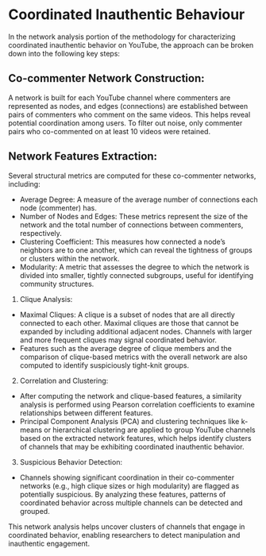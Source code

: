 # Coordinated Inauthentic Behaviour


In the network analysis portion of the methodology for characterizing coordinated inauthentic 
behavior on YouTube, the approach can be broken down into the following key steps:

## Co-commenter Network Construction:
A network is built for each YouTube channel where commenters are represented as nodes, and edges 
(connections) are established between pairs of commenters who comment on the same videos. 
This helps reveal potential coordination among users.
To filter out noise, only commenter pairs who co-commented on at least 10 videos were retained.

## Network Features Extraction:
Several structural metrics are computed for these co-commenter networks, including:
- Average Degree: A measure of the average number of connections each node (commenter) has.
- Number of Nodes and Edges: These metrics represent the size of the network and the total number 
of connections between commenters, respectively.
- Clustering Coefficient: This measures how connected a node’s neighbors are to one another, which 
can reveal the tightness of groups or clusters within the network.
- Modularity: A metric that assesses the degree to which the network is divided into smaller, tightly 
connected subgroups, useful for identifying community structures.

1. Clique Analysis:
- Maximal Cliques: A clique is a subset of nodes that are all directly connected to each other. 
Maximal cliques are those that cannot be expanded by including additional adjacent nodes. 
Channels with larger and more frequent cliques may signal coordinated behavior.
- Features such as the average degree of clique members and the comparison of clique-based metrics 
with the overall network are also computed to identify suspiciously tight-knit groups.

2. Correlation and Clustering:
- After computing the network and clique-based features, a similarity analysis is performed using 
Pearson correlation coefficients to examine relationships between different features.
- Principal Component Analysis (PCA) and clustering techniques like k-means or hierarchical 
clustering are applied to group YouTube channels based on the extracted network features, which 
helps identify clusters of channels that may be exhibiting coordinated inauthentic behavior.

3. Suspicious Behavior Detection:
- Channels showing significant coordination in their co-commenter networks (e.g., high clique sizes 
or high modularity) are flagged as potentially suspicious. By analyzing these features, patterns of 
coordinated behavior across multiple channels can be detected and grouped.

This network analysis helps uncover clusters of channels that engage in coordinated behavior, 
enabling researchers to detect manipulation and inauthentic engagement.
